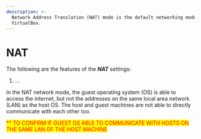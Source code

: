```yaml
---
description: >-
  Network Address Translation (NAT) mode is the default networking mode used by
  VirtualBox.
---
```


# NAT

The following are the features of the _**NAT**_ settings:

1. ...



In the NAT network mode, the guest operating system (OS) is able to access the internet, but not the addresses on the same local area network (LAN) as the host OS. The host and guest machines are not able to directly communicate with each other too.

<mark style="color:red;">\*\* TO CONFIRM IF GUEST OS ABLE TO COMMUNICATE WITH HOSTS ON THE SAME LAN OF THE HOST MACHINE</mark>
